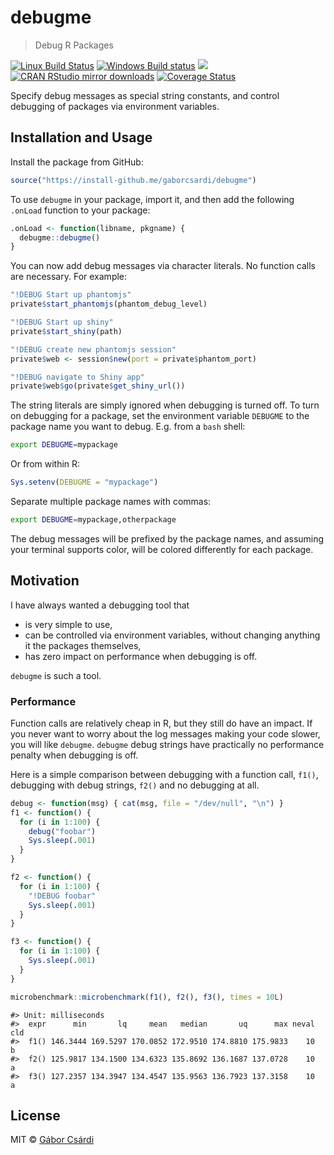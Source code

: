 


# debugme

> Debug R Packages

[![Linux Build Status](https://travis-ci.org/gaborcsardi/debugme.svg?branch=master)](https://travis-ci.org/gaborcsardi/debugme)
[![Windows Build status](https://ci.appveyor.com/api/projects/status/github/gaborcsardi/debugme?svg=true)](https://ci.appveyor.com/project/gaborcsardi/debugme)
[![](http://www.r-pkg.org/badges/version/debugme)](http://www.r-pkg.org/pkg/debugme)
[![CRAN RStudio mirror downloads](http://cranlogs.r-pkg.org/badges/debugme)](http://www.r-pkg.org/pkg/debugme)
[![Coverage Status](https://img.shields.io/codecov/c/github/gaborcsardi/debugme/master.svg)](https://codecov.io/github/gaborcsardi/debugme?branch=master)

Specify debug messages as special string constants, and control debugging of
packages via environment variables.

## Installation and Usage

Install the package from GitHub:


```r
source("https://install-github.me/gaborcsardi/debugme")
```

To use `debugme` in your package, import it, and then add the following
`.onLoad` function to your package:
```r
.onLoad <- function(libname, pkgname) {
  debugme::debugme()
}
```

You can now add debug messages via character literals. No function calls
are necessary. For example:
```r
"!DEBUG Start up phantomjs"
private$start_phantomjs(phantom_debug_level)

"!DEBUG Start up shiny"
private$start_shiny(path)

"!DEBUG create new phantomjs session"
private$web <- session$new(port = private$phantom_port)

"!DEBUG navigate to Shiny app"
private$web$go(private$get_shiny_url())
```

The string literals are simply ignored when debugging is turned off. To
turn on debugging for a package, set the environment variable `DEBUGME` to
the package name you want to debug. E.g. from a `bash` shell:

```sh
export DEBUGME=mypackage
```

Or from within R:

```r
Sys.setenv(DEBUGME = "mypackage")
```

Separate multiple package names with commas:

```sh
export DEBUGME=mypackage,otherpackage
```

The debug messages will be prefixed by the package names, and assuming your
terminal supports color, will be colored differently for each package.

## Motivation

I have always wanted a debugging tool that
* is very simple to use,
* can be controlled via environment variables, without changing anything
  it the packages themselves,
* has zero impact on performance when debugging is off.

`debugme` is such a tool.

### Performance

Function calls are relatively cheap in R, but they still do have an impact.
If you never want to worry about the log messages making your code slower,
you will like `debugme`. `debugme` debug strings have practically no
performance penalty when debugging is off.

Here is a simple comparison between debugging with a function call, `f1()`,
debugging with debug strings, `f2()` and no debugging at all.


```r
debug <- function(msg) { cat(msg, file = "/dev/null", "\n") }
f1 <- function() {
  for (i in 1:100) {
    debug("foobar")
    Sys.sleep(.001)
  }
}
```


```r
f2 <- function() {
  for (i in 1:100) {
    "!DEBUG foobar"
    Sys.sleep(.001)
  }
}
```


```r
f3 <- function() {
  for (i in 1:100) {
    Sys.sleep(.001)
  }
}
```


```r
microbenchmark::microbenchmark(f1(), f2(), f3(), times = 10L)
```

```
#> Unit: milliseconds
#>  expr      min       lq     mean   median       uq      max neval cld
#>  f1() 146.3444 169.5297 170.0852 172.9510 174.8810 175.9833    10   b
#>  f2() 125.9817 134.1500 134.6323 135.8692 136.1687 137.0728    10  a 
#>  f3() 127.2357 134.3947 134.4547 135.9563 136.7923 137.3158    10  a
```

## License

MIT © [Gábor Csárdi](https://github.com/gaborcsardi)
